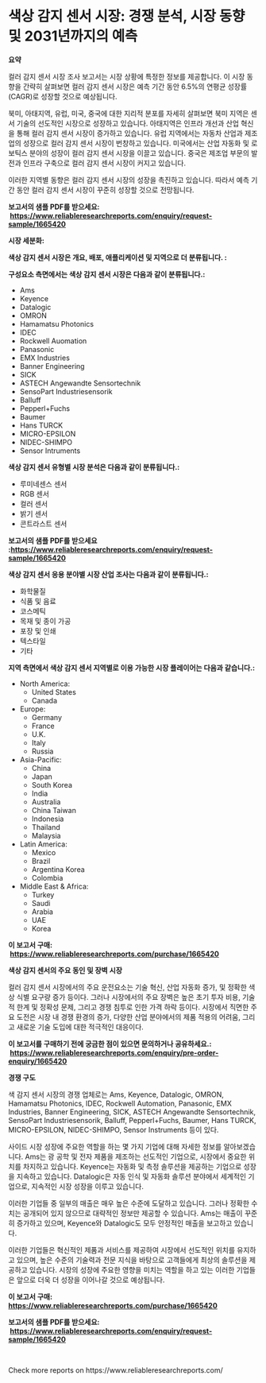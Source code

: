 <p><h1>색상 감지 센서 시장: 경쟁 분석, 시장 동향 및 2031년까지의 예측</h1></p><p><strong>요약</strong></p>
<p><p>컬러 감지 센서 시장 조사 보고서는 시장 상황에 특정한 정보를 제공합니다. 이 시장 동향을 간략히 살펴보면 컬러 감지 센서 시장은 예측 기간 동안 6.5%의 연평균 성장률(CAGR)로 성장할 것으로 예상됩니다. </p><p>북미, 아태지역, 유럽, 미국, 중국에 대한 지리적 분포를 자세히 살펴보면 북미 지역은 센서 기술의 선도적인 시장으로 성장하고 있습니다. 아태지역은 인프라 개선과 산업 혁신을 통해 컬러 감지 센서 시장이 증가하고 있습니다. 유럽 지역에서는 자동차 산업과 제조업의 성장으로 컬러 감지 센서 시장이 번창하고 있습니다. 미국에서는 산업 자동화 및 로보틱스 분야의 성장이 컬러 감지 센서 시장을 이끌고 있습니다. 중국은 제조업 부문의 발전과 인프라 구축으로 컬러 감지 센서 시장이 커지고 있습니다. </p><p>이러한 지역별 동향은 컬러 감지 센서 시장의 성장을 촉진하고 있습니다. 따라서 예측 기간 동안 컬러 감지 센서 시장이 꾸준히 성장할 것으로 전망됩니다.</p></p>
<p><strong>보고서의 샘플 PDF를 받으세요: &nbsp;<a href="https://www.reliableresearchreports.com/enquiry/request-sample/1665420">https://www.reliableresearchreports.com/enquiry/request-sample/1665420</a></strong></p>
<p><strong>시장 세분화:</strong></p>
<p><strong> 색상 감지 센서 시장은 개요, 배포, 애플리케이션 및 지역으로 더 분류됩니다. :</strong></p>
<p><strong>구성요소 측면에서는 색상 감지 센서 시장은 다음과 같이 분류됩니다.:</strong></p>
<p><ul><li>Ams</li><li>Keyence</li><li>Datalogic</li><li>OMRON</li><li>Hamamatsu Photonics</li><li>IDEC</li><li>Rockwell Auomation</li><li>Panasonic</li><li>EMX Industries</li><li>Banner Engineering</li><li>SICK</li><li>ASTECH Angewandte Sensortechnik</li><li>SensoPart Industriesensorik</li><li>Balluff</li><li>Pepperl+Fuchs</li><li>Baumer</li><li>Hans TURCK</li><li>MICRO-EPSILON</li><li>NIDEC-SHIMPO</li><li>Sensor Intruments</li></ul></p>
<p><strong> 색상 감지 센서 유형별 시장 분석은 다음과 같이 분류됩니다.:</strong></p>
<p><ul><li>루미네센스 센서</li><li>RGB 센서</li><li>컬러 센서</li><li>밝기 센서</li><li>콘트라스트 센서</li></ul></p>
<p><strong>보고서의 샘플 PDF를 받으세요 :<a href="https://www.reliableresearchreports.com/enquiry/request-sample/1665420">https://www.reliableresearchreports.com/enquiry/request-sample/1665420</a></strong></p>
<p><strong> 색상 감지 센서 응용 분야별 시장 산업 조사는 다음과 같이 분류됩니다.:</strong></p>
<p><ul><li>화학물질</li><li>식품 및 음료</li><li>코스메틱</li><li>목재 및 종이 가공</li><li>포장 및 인쇄</li><li>텍스타일</li><li>기타</li></ul></p>
<p><strong>지역 측면에서 색상 감지 센서 지역별로 이용 가능한 시장 플레이어는 다음과 같습니다.:</strong></p>
<p><ul>
    <li>
        North America:
        <ul>
            <li>United States</li>
            <li>Canada</li>
        </ul>
    </li>
    <li>
        Europe:
        <ul>
            <li>Germany</li>
            <li>France</li>
            <li>U.K.</li>
            <li>Italy</li>
            <li>Russia</li>
        </ul>
    </li>
    <li>
        Asia-Pacific:
        <ul>
            <li>China</li>
            <li>Japan</li>
            <li>South Korea</li>
            <li>India</li>
            <li>Australia</li>
            <li>China Taiwan</li>
            <li>Indonesia</li>
            <li>Thailand</li>
            <li>Malaysia</li>
        </ul>
    </li>
    <li>
        Latin America:
        <ul>
            <li>Mexico</li>
            <li>Brazil</li>
            <li>Argentina Korea</li>
            <li>Colombia</li>
        </ul>
    </li>
    <li>
        Middle East & Africa:
        <ul>
            <li>Turkey</li>
            <li>Saudi</li>
            <li>Arabia</li>
            <li>UAE</li>
            <li>Korea</li>
        </ul>
    </li>
    </ul></p>
<p><strong>이 보고서 구매: &nbsp;<a href="https://www.reliableresearchreports.com/purchase/1665420">https://www.reliableresearchreports.com/purchase/1665420</a></strong></p>
<p><strong>색상 감지 센서의 주요 동인 및 장벽 시장</strong></p>
<p><p>컬러 감지 센서 시장에서의 주요 운전요소는 기술 혁신, 산업 자동화 증가, 및 정확한 색상 식별 요구량 증가 등이다. 그러나 시장에서의 주요 장벽은 높은 초기 투자 비용, 기술적 한계 및 정확성 문제, 그리고 경쟁 침투로 인한 가격 하락 등이다. 시장에서 직면한 주요 도전은 시장 내 경쟁 환경의 증가, 다양한 산업 분야에서의 제품 적용의 어려움, 그리고 새로운 기술 도입에 대한 적극적인 대응이다.</p></p>
<p><strong>이 보고서를 구매하기 전에 궁금한 점이 있으면 문의하거나 공유하세요.: &nbsp;<a href="https://www.reliableresearchreports.com/enquiry/pre-order-enquiry/1665420">https://www.reliableresearchreports.com/enquiry/pre-order-enquiry/1665420</a></strong></p>
<p><strong>경쟁 구도</strong></p>
<p><p>색 감지 센서 시장의 경쟁 업체로는 Ams, Keyence, Datalogic, OMRON, Hamamatsu Photonics, IDEC, Rockwell Automation, Panasonic, EMX Industries, Banner Engineering, SICK, ASTECH Angewandte Sensortechnik, SensoPart Industriesensorik, Balluff, Pepperl+Fuchs, Baumer, Hans TURCK, MICRO-EPSILON, NIDEC-SHIMPO, Sensor Instruments 등이 있다. </p><p>사이드 시장 성장에 주요한 역할을 하는 몇 가지 기업에 대해 자세한 정보를 알아보겠습니다. Ams는 광 공학 및 전자 제품을 제조하는 선도적인 기업으로, 시장에서 중요한 위치를 차지하고 있습니다. Keyence는 자동화 및 측정 솔루션을 제공하는 기업으로 성장을 지속하고 있습니다. Datalogic은 자동 인식 및 자동화 솔루션 분야에서 세계적인 기업으로, 지속적인 시장 성장을 이루고 있습니다.</p><p>이러한 기업들 중 일부의 매출은 매우 높은 수준에 도달하고 있습니다. 그러나 정확한 수치는 공개되어 있지 않으므로 대략적인 정보만 제공할 수 있습니다. Ams는 매출이 꾸준히 증가하고 있으며, Keyence와 Datalogic도 모두 안정적인 매출을 보고하고 있습니다.</p><p>이러한 기업들은 혁신적인 제품과 서비스를 제공하여 시장에서 선도적인 위치를 유지하고 있으며, 높은 수준의 기술력과 전문 지식을 바탕으로 고객들에게 최상의 솔루션을 제공하고 있습니다. 시장의 성장에 주요한 영향을 미치는 역할을 하고 있는 이러한 기업들은 앞으로 더욱 더 성장을 이어나갈 것으로 예상됩니다.</p></p>
<p><strong>이 보고서 구매: &nbsp; <a href="https://www.reliableresearchreports.com/purchase/1665420">https://www.reliableresearchreports.com/purchase/1665420</a></strong></p>
<p><strong>보고서의 샘플 PDF를 받으세요: &nbsp;<a href="https://www.reliableresearchreports.com/enquiry/request-sample/1665420">https://www.reliableresearchreports.com/enquiry/request-sample/1665420</a></strong><strong></strong></p>
<p>&nbsp;</p>
<p>Check more reports on https://www.reliableresearchreports.com/</p>